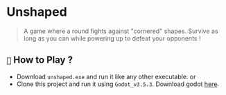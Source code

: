 # Unshaped

> A game where a round fights against "cornered" shapes. Survive as long as you can while powering up to defeat your opponents !


## `🚀` How to Play ?

- Download `unshaped.exe` and run it like any other executable.
or 
- Clone this project and run it using `Godot_v3.5.3`. Download godot [here](https://godotengine.org/download/archive/3.5.3-stable/).
